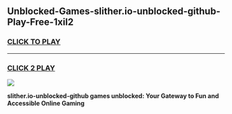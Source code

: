
## Unblocked-Games-slither.io-unblocked-github-Play-Free-1xil2
<h3>
<a href="https://premium76.site?title=slither.io-unblocked-github&ref=19M">CLICK TO PLAY</a></h3>
<hr>

<h3>
<a href="https://premium76.site?title=slither.io-unblocked-github&ref=19M">CLICK 2 PLAY</a>
  
</h3>

<a href="https://premium76.site?title=slither.io-unblocked-github&ref=19M"><img src="https://clearcache.store/games.png"></a>


**slither.io-unblocked-github games unblocked: Your Gateway to Fun and Accessible Online Gaming**
